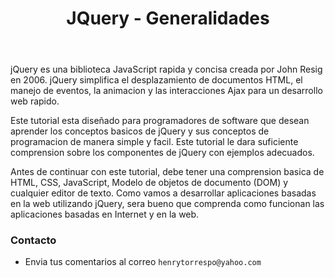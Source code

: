 ﻿---
title: JQuery - Generalidades
description: jQuery simplifica el desplazamiento de documentos HTML, el manejo de eventos, la animacion y las interacciones Ajax para un desarrollo web rapido.
categories: Blog
comments: true
---

jQuery es una biblioteca JavaScript rapida y concisa creada por John Resig en 2006. jQuery simplifica el desplazamiento de documentos HTML, el manejo de eventos, la animacion y las interacciones Ajax para un desarrollo web rapido.

Este tutorial esta diseñado para programadores de software que desean aprender los conceptos basicos de jQuery y sus conceptos de programacion de manera simple y facil. Este tutorial le dara suficiente comprension sobre los componentes de jQuery con ejemplos adecuados.

Antes de continuar con este tutorial, debe tener una comprension basica de HTML, CSS, JavaScript, Modelo de objetos de documento (DOM) y cualquier editor de texto. Como vamos a desarrollar aplicaciones basadas en la web utilizando jQuery, sera bueno que comprenda como funcionan las aplicaciones basadas en Internet y en la web.

### Contacto

- Envia tus comentarios al correo `henrytorrespo@yahoo.com`
